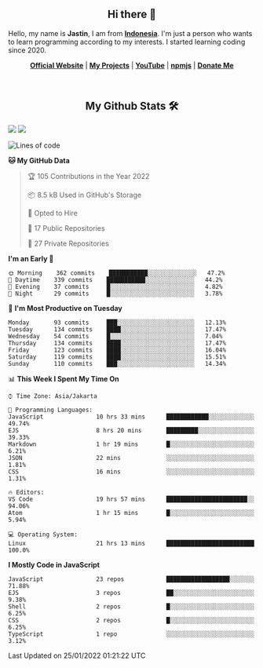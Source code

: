 <h2 align="center">Hi there 👋</h2>
Hello, my name is <strong>Jastin</strong>, I am from <strong><a href="https://en.m.wikipedia.org/wiki/Indonesia">Indonesia</a></strong>. I'm just a person who wants to learn programming according to my interests. I started learning coding since 2020.
 <p align="center">
  <strong><a href="https://jstnlt.my.id">Official Website</a></strong> |
  <strong><a href="https://jstnlt.my.id/#projects">My Projects</a></strong> |
  <strong><a href="https://youtube.com/c/JastinCh">YouTube</a></strong> |
  <strong><a href="https://www.npmjs.com/~jastinlt">npmjs</a></strong> |
  <strong><a href="https://jstnlt.my.id/donate">Donate Me</a></strong>
</p>
 
&nbsp;
 
<h2 align="center">My Github Stats 🛠</h2>
 <a href="https://jstnlt.my.id/donate" target="_blank"><img src="https://github-readme-stats.vercel.app/api?username=JastinXyz&show_icons=true&theme=algolia"></a>
 <a href="https://jstnlt.my.id/donate" target="_blank"><img src="https://github-profile-summary-cards.vercel.app/api/cards/profile-details?username=JastinXyz&theme=monokai"></a>

<!--START_SECTION:waka-->
![Lines of code](https://img.shields.io/badge/From%20Hello%20World%20I%27ve%20Written-181%20Thousand%20lines%20of%20code-blue)

**🐱 My GitHub Data** 

> 🏆 105 Contributions in the Year 2022
 > 
> 📦 8.5 kB Used in GitHub's Storage 
 > 
> 💼 Opted to Hire
 > 
> 📜 17 Public Repositories 
 > 
> 🔑 27 Private Repositories  
 > 
**I'm an Early 🐤** 

```text
🌞 Morning    362 commits    ███████████░░░░░░░░░░░░░░   47.2% 
🌆 Daytime    339 commits    ███████████░░░░░░░░░░░░░░   44.2% 
🌃 Evening    37 commits     █░░░░░░░░░░░░░░░░░░░░░░░░   4.82% 
🌙 Night      29 commits     █░░░░░░░░░░░░░░░░░░░░░░░░   3.78%

```
📅 **I'm Most Productive on Tuesday** 

```text
Monday       93 commits     ███░░░░░░░░░░░░░░░░░░░░░░   12.13% 
Tuesday      134 commits    ████░░░░░░░░░░░░░░░░░░░░░   17.47% 
Wednesday    54 commits     █░░░░░░░░░░░░░░░░░░░░░░░░   7.04% 
Thursday     134 commits    ████░░░░░░░░░░░░░░░░░░░░░   17.47% 
Friday       123 commits    ████░░░░░░░░░░░░░░░░░░░░░   16.04% 
Saturday     119 commits    ████░░░░░░░░░░░░░░░░░░░░░   15.51% 
Sunday       110 commits    ███░░░░░░░░░░░░░░░░░░░░░░   14.34%

```


📊 **This Week I Spent My Time On** 

```text
⌚︎ Time Zone: Asia/Jakarta

💬 Programming Languages: 
JavaScript               10 hrs 33 mins      ████████████░░░░░░░░░░░░░   49.74% 
EJS                      8 hrs 20 mins       █████████░░░░░░░░░░░░░░░░   39.33% 
Markdown                 1 hr 19 mins        █░░░░░░░░░░░░░░░░░░░░░░░░   6.21% 
JSON                     22 mins             ░░░░░░░░░░░░░░░░░░░░░░░░░   1.81% 
CSS                      16 mins             ░░░░░░░░░░░░░░░░░░░░░░░░░   1.31%

🔥 Editors: 
VS Code                  19 hrs 57 mins      ███████████████████████░░   94.06% 
Atom                     1 hr 15 mins        █░░░░░░░░░░░░░░░░░░░░░░░░   5.94%

💻 Operating System: 
Linux                    21 hrs 13 mins      █████████████████████████   100.0%

```

**I Mostly Code in JavaScript** 

```text
JavaScript               23 repos            ██████████████████░░░░░░░   71.88% 
EJS                      3 repos             ██░░░░░░░░░░░░░░░░░░░░░░░   9.38% 
Shell                    2 repos             █░░░░░░░░░░░░░░░░░░░░░░░░   6.25% 
CSS                      2 repos             █░░░░░░░░░░░░░░░░░░░░░░░░   6.25% 
TypeScript               1 repo              ░░░░░░░░░░░░░░░░░░░░░░░░░   3.12%

```



 Last Updated on 25/01/2022 01:21:22 UTC
<!--END_SECTION:waka-->
